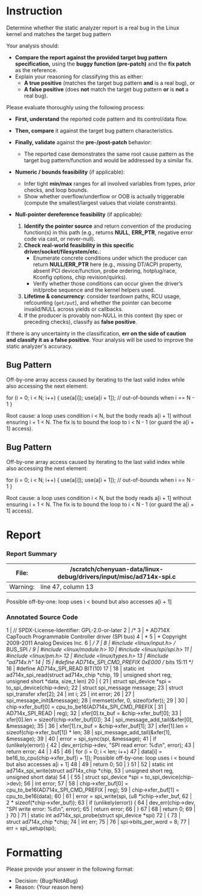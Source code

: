 # Instruction

Determine whether the static analyzer report is a real bug in the Linux kernel and matches the target bug pattern

Your analysis should:
- **Compare the report against the provided target bug pattern specification,** using the **buggy function (pre-patch)** and the **fix patch** as the reference.
- Explain your reasoning for classifying this as either:
  - **A true positive** (matches the target bug pattern **and** is a real bug), or
  - **A false positive** (does **not** match the target bug pattern **or** is **not** a real bug).

Please evaluate thoroughly using the following process:

- **First, understand** the reported code pattern and its control/data flow.
- **Then, compare** it against the target bug pattern characteristics.
- **Finally, validate** against the **pre-/post-patch** behavior:
  - The reported case demonstrates the same root cause pattern as the target bug pattern/function and would be addressed by a similar fix.

- **Numeric / bounds feasibility** (if applicable):
  - Infer tight **min/max** ranges for all involved variables from types, prior checks, and loop bounds.
  - Show whether overflow/underflow or OOB is actually triggerable (compute the smallest/largest values that violate constraints).

- **Null-pointer dereference feasibility** (if applicable):
  1. **Identify the pointer source** and return convention of the producing function(s) in this path (e.g., returns **NULL**, **ERR_PTR**, negative error code via cast, or never-null).
  2. **Check real-world feasibility in this specific driver/socket/filesystem/etc.**:
     - Enumerate concrete conditions under which the producer can return **NULL/ERR_PTR** here (e.g., missing DT/ACPI property, absent PCI device/function, probe ordering, hotplug/race, Kconfig options, chip revision/quirks).
     - Verify whether those conditions can occur given the driver’s init/probe sequence and the kernel helpers used.
  3. **Lifetime & concurrency**: consider teardown paths, RCU usage, refcounting (`get/put`), and whether the pointer can become invalid/NULL across yields or callbacks.
  4. If the producer is provably non-NULL in this context (by spec or preceding checks), classify as **false positive**.

If there is any uncertainty in the classification, **err on the side of caution and classify it as a false positive**. Your analysis will be used to improve the static analyzer's accuracy.

## Bug Pattern

Off-by-one array access caused by iterating to the last valid index while also accessing the next element:

for (i = 0; i < N; i++) {
    use(a[i]);
    use(a[i + 1]); // out-of-bounds when i == N - 1
}

Root cause: a loop uses condition i < N, but the body reads a[i + 1] without ensuring i + 1 < N. The fix is to bound the loop to i < N - 1 (or guard the a[i + 1] access).

## Bug Pattern

Off-by-one array access caused by iterating to the last valid index while also accessing the next element:

for (i = 0; i < N; i++) {
    use(a[i]);
    use(a[i + 1]); // out-of-bounds when i == N - 1
}

Root cause: a loop uses condition i < N, but the body reads a[i + 1] without ensuring i + 1 < N. The fix is to bound the loop to i < N - 1 (or guard the a[i + 1] access).

# Report

### Report Summary

File:| /scratch/chenyuan-data/linux-debug/drivers/input/misc/ad714x-spi.c
---|---
Warning:| line 47, column 13
Possible off-by-one: loop uses i < bound but also accesses a[i + 1]

### Annotated Source Code


1     | // SPDX-License-Identifier: GPL-2.0-or-later
2     | /*
3     |  * AD714X CapTouch Programmable Controller driver (SPI bus)
4     |  *
5     |  * Copyright 2009-2011 Analog Devices Inc.
6     |  */
7     |
8     | #include <linux/input.h>	/* BUS_SPI */
9     | #include <linux/module.h>
10    | #include <linux/spi/spi.h>
11    | #include <linux/pm.h>
12    | #include <linux/types.h>
13    | #include "ad714x.h"
14    |
15    | #define AD714x_SPI_CMD_PREFIX      0xE000   /* bits 15:11 */
16    | #define AD714x_SPI_READ BIT(10)
17    |
18    | static int ad714x_spi_read(struct ad714x_chip *chip,
19    |  unsigned short reg, unsigned short *data, size_t len)
20    | {
21    |  struct spi_device *spi = to_spi_device(chip->dev);
22    |  struct spi_message message;
23    |  struct spi_transfer xfer[2];
24    |  int i;
25    |  int error;
26    |
27    | 	spi_message_init(&message);
28    |  memset(xfer, 0, sizeof(xfer));
29    |
30    | 	chip->xfer_buf[0] = cpu_to_be16(AD714x_SPI_CMD_PREFIX |
31    |  AD714x_SPI_READ | reg);
32    | 	xfer[0].tx_buf = &chip->xfer_buf[0];
33    | 	xfer[0].len = sizeof(chip->xfer_buf[0]);
34    | 	spi_message_add_tail(&xfer[0], &message);
35    |
36    | 	xfer[1].rx_buf = &chip->xfer_buf[1];
37    | 	xfer[1].len = sizeof(chip->xfer_buf[1]) * len;
38    | 	spi_message_add_tail(&xfer[1], &message);
39    |
40    | 	error = spi_sync(spi, &message);
41    |  if (unlikely(error)) {
42    |  dev_err(chip->dev, "SPI read error: %d\n", error);
43    |  return error;
44    | 	}
45    |
46    |  for (i = 0; i < len; i++)
47    | 		data[i] = be16_to_cpu(chip->xfer_buf[i + 1]);
    Possible off-by-one: loop uses i < bound but also accesses a[i + 1]
48    |
49    |  return 0;
50    | }
51    |
52    | static int ad714x_spi_write(struct ad714x_chip *chip,
53    |  unsigned short reg, unsigned short data)
54    | {
55    |  struct spi_device *spi = to_spi_device(chip->dev);
56    |  int error;
57    |
58    | 	chip->xfer_buf[0] = cpu_to_be16(AD714x_SPI_CMD_PREFIX | reg);
59    | 	chip->xfer_buf[1] = cpu_to_be16(data);
60    |
61    | 	error = spi_write(spi, (u8 *)chip->xfer_buf,
62    | 			  2 * sizeof(*chip->xfer_buf));
63    |  if (unlikely(error)) {
64    |  dev_err(chip->dev, "SPI write error: %d\n", error);
65    |  return error;
66    | 	}
67    |
68    |  return 0;
69    | }
70    |
71    | static int ad714x_spi_probe(struct spi_device *spi)
72    | {
73    |  struct ad714x_chip *chip;
74    |  int err;
75    |
76    | 	spi->bits_per_word = 8;
77    | 	err = spi_setup(spi);

# Formatting

Please provide your answer in the following format:

- Decision: {Bug/NotABug}
- Reason: {Your reason here}
